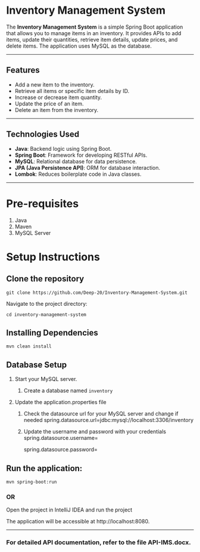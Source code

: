 # Inventory Management System

The **Inventory Management System** is a simple Spring Boot application that allows you to manage items in an inventory. 
It provides APIs to add items, update their quantities, retrieve item details, update prices, and delete items. 
The application uses MySQL as the database.

---

## Features

- Add a new item to the inventory.
- Retrieve all items or specific item details by ID.
- Increase or decrease item quantity.
- Update the price of an item.
- Delete an item from the inventory.

---

## Technologies Used

- **Java**: Backend logic using Spring Boot.
- **Spring Boot**: Framework for developing RESTful APIs.
- **MySQL**: Relational database for data persistence.
- **JPA (Java Persistence API)**: ORM for database interaction.
- **Lombok**: Reduces boilerplate code in Java classes.

---
# Pre-requisites
1. Java
2. Maven
3. MySQL Server

# Setup Instructions

## Clone the repository

    git clone https://github.com/Deep-20/Inventory-Management-System.git

Navigate to the project directory:

    cd inventory-management-system

## Installing Dependencies
    mvn clean install

## Database Setup

1. Start your MySQL server.
   1. Create a database named `inventory`
   

2. Update the application.properties file
   1. Check the datasource url for your MySQL server and change if needed
      spring.datasource.url=jdbc:mysql://localhost:3306/inventory 
       
   2. Update the username and password with your credentials
      spring.datasource.username=<your-username>
   
      spring.datasource.password=<your-password>

## Run the application:

    mvn spring-boot:run

### OR 

Open the project in IntelliJ IDEA and run the project
    
The application will be accessible at http://localhost:8080.

---

### For detailed API documentation, refer to the file API-IMS.docx.
 